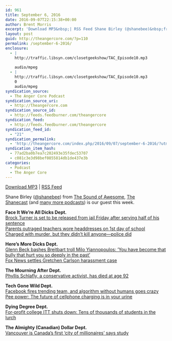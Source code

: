 ```yaml
---
id: 961
title: September 6, 2016
date: 2016-09-07T22:15:38+00:00
author: Brent Morris
excerpt: 'Download MP3&nbsp;| RSS Feed Shane Birley (@shanebee)&nbsp;from The Sound of Awesome, The Shanecast&nbsp;(and many more podcasts) is our guest this week. Face It We&rsquo;re All Dicks Dept. Brock Turner is set to be released from jail Friday after serving half of his sentence Parents outraged teachers wore headdresses on 1st day of school Charged with &hellip; <a href="http://theangercore.com/index.php/2016/09/07/september-6-2016/">Continue reading<span> "September 6, 2016"</span></a>'
layout: post
guid: http://theangercore.com/?p=110
permalink: /september-6-2016/
enclosure:
  - |
    http://traffic.libsyn.com/closetgeekshow/TAC_Episode10.mp3
    
    audio/mpeg
  - |
    http://traffic.libsyn.com/closetgeekshow/TAC_Episode10.mp3
    0
    audio/mpeg
syndication_source:
  - The Anger Core Podcast
syndication_source_uri:
  - http://theangercore.com
syndication_source_id:
  - http://feeds.feedburner.com/theangercore
syndication_feed:
  - http://feeds.feedburner.com/theangercore
syndication_feed_id:
  - "21"
syndication_permalink:
  - 'http://theangercore.com/index.php/2016/09/07/september-6-2016/?utm_source=rss&amp;utm_medium=rss'
syndication_item_hash:
  - 77ad2ba0b7ea7c202493e35fdec53707
  - c081c3e3d98bef0855814db1de437e3b
categories:
  - Podcast
  - The Anger Core
---
```

[Download MP3](http://traffic.libsyn.com/closetgeekshow/TAC_Episode10.mp3?utm_source=rss&utm_medium=rss) | [RSS Feed](http://feeds.feedburner.com/theangercore?utm_source=rss&utm_medium=rss)

Shane Birley ([@shanebee](https://twitter.com/squidpod?utm_source=rss&utm_medium=rss)) from [The Sound of Awesome](http://www.shanesworld.ca/podcast/the-sound-of-awesome?utm_source=rss&utm_medium=rss), [The Shanecast](http://www.shanesworld.ca/podcast/the-shanecast?utm_source=rss&utm_medium=rss) (and [many more podcasts](http://www.shanesworld.ca/podcasts?utm_source=rss&utm_medium=rss)) is our guest this week.

<span style="font-weight: 400;"><strong>Face It We’re All Dicks Dept.</strong><br /> </span>[<span style="font-weight: 400;">Brock Turner is set to be released from jail Friday after serving half of his sentence<br /> </span>](http://www.businessinsider.com/brock-turner-to-be-released-from-jail-2016-8?utm_source=rss&utm_medium=rss)[<span style="font-weight: 400;">Parents outraged teachers wore headdresses on 1st day of school<br /> </span>](http://www.cbc.ca/news/canada/montreal/outremont-headdresses-racism-quebec-school-1.3739916?utm_source=rss&utm_medium=rss)[<span style="font-weight: 400;">Charged with murder, but they didn’t kill anyone—police did</span>](http://www.chicagoreader.com/chicago/felony-murder-police-shooting-investigation/Content?oid=23200575&utm_source=rss&utm_medium=rss)

<span style="font-weight: 400;"><strong>Here’s More Dicks Dept.</strong><br /> </span>[<span style="font-weight: 400;">Glenn Beck bashes Breitbart troll Milo Yiannopoulos: ‘You have become that bully that hurt you so deeply in the past’<br /> </span>](http://www.nydailynews.com/news/politics/glenn-beck-bashes-breitbart-troll-milo-yiannopoulos-article-1.2779224?utm_source=rss&utm_medium=rss)[<span style="font-weight: 400;">Fox News settles Gretchen Carlson harassment case</span>](http://money.cnn.com/2016/09/06/media/gretchen-carlson-fox-news-lawsuit-settled/?utm_source=rss&utm_medium=rss)

<span style="font-weight: 400;"><strong>The Mourning After Dept.</strong><br /> </span>[<span style="font-weight: 400;">Phyllis Schlafly, a conservative activist, has died at age 92</span>](https://www.washingtonpost.com/news/post-politics/wp/2016/09/05/phyllis-schlafly-conservative-activist-who-helped-move-gop-to-the-right-dies-at-92/?utm_source=rss&utm_medium=rss)

<span style="font-weight: 400;"><strong>Tech Gone Wild Dept.</strong><br /> </span>[<span style="font-weight: 400;">Facebook fires trending team, and algorithm without humans goes crazy<br /> </span>](https://www.theguardian.com/technology/2016/aug/29/facebook-fires-trending-topics-team-algorithm?utm_source=rss&utm_medium=rss)[<span style="font-weight: 400;">Pee power: The future of cellphone charging is in your urine</span>](http://www.torontosun.com/2016/09/06/pee-power-the-future-of-cellphone-charging-is-in-urine?utm_source=rss&utm_medium=rss)

<span style="font-weight: 400;"><strong>Dying Degree Dept.</strong><br /> </span>[<span style="font-weight: 400;">For-profit college ITT shuts down: Tens of thousands of students in the lurch</span>](http://money.cnn.com/2016/09/06/pf/college/itt-shuts-down/?utm_source=rss&utm_medium=rss)

<span style="font-weight: 400;"><strong>The Almighty (Canadian) Dollar Dept.</strong><br /> </span>[<span style="font-weight: 400;">Vancouver is Canada&#8217;s first &#8216;city of millionaires&#8217; says study</span>](http://www.cbc.ca/news/canada/british-columbia/vancouver-millionaires-1.3749581?utm_source=rss&utm_medium=rss)